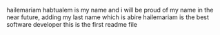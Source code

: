 hailemariam habtualem is my name and i will be proud of my name in the near future, adding my last name which is abire
hailemariam is the best software developer 
this is the first readme file 
